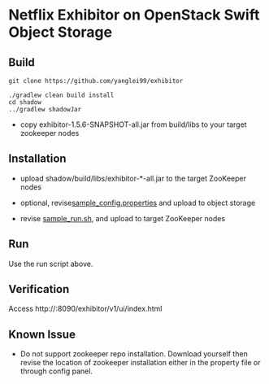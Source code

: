 Netflix Exhibitor on OpenStack Swift Object Storage
================


## Build

	git clone https://github.com/yanglei99/exhibitor
	
	./gradlew clean build install
	cd shadow
	../gradlew shadowJar
	
* copy exhibitor-1.5.6-SNAPSHOT-all.jar from build/libs to your target zookeeper nodes


## Installation

* upload shadow/build/libs/exhibitor-*-all.jar to the target ZooKeeper nodes

* optional, revise[sample_config.properties](sample_config.properties) and upload to object storage

* revise [sample_run.sh](sample_run.sh), and upload to target ZooKeeper nodes


## Run


Use the run script above.


## Verification

Access http://<zk node>:8090/exhibitor/v1/ui/index.html
	

## Known Issue

* Do not support zookeeper repo installation. Download yourself then revise the location of zookeeper installation either in the property file or through config panel. 